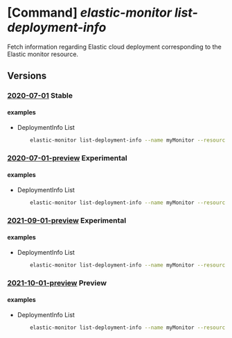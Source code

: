 # [Command] _elastic-monitor list-deployment-info_

Fetch information regarding Elastic cloud deployment corresponding to the Elastic monitor resource.

## Versions

### [2020-07-01](/Resources/mgmt-plane/L3N1YnNjcmlwdGlvbnMve30vcmVzb3VyY2Vncm91cHMve30vcHJvdmlkZXJzL21pY3Jvc29mdC5lbGFzdGljL21vbml0b3JzL3t9L2xpc3RkZXBsb3ltZW50aW5mbw==/2020-07-01.xml) **Stable**

<!-- mgmt-plane /subscriptions/{}/resourcegroups/{}/providers/microsoft.elastic/monitors/{}/listdeploymentinfo 2020-07-01 -->

#### examples

- DeploymentInfo List
    ```bash
        elastic-monitor list-deployment-info --name myMonitor --resource-group myResourceGroup
    ```

### [2020-07-01-preview](/Resources/mgmt-plane/L3N1YnNjcmlwdGlvbnMve30vcmVzb3VyY2Vncm91cHMve30vcHJvdmlkZXJzL21pY3Jvc29mdC5lbGFzdGljL21vbml0b3JzL3t9L2xpc3RkZXBsb3ltZW50aW5mbw==/2020-07-01-preview.xml) **Experimental**

<!-- mgmt-plane /subscriptions/{}/resourcegroups/{}/providers/microsoft.elastic/monitors/{}/listdeploymentinfo 2020-07-01-preview -->

#### examples

- DeploymentInfo List
    ```bash
        elastic-monitor list-deployment-info --name myMonitor --resource-group myResourceGroup
    ```

### [2021-09-01-preview](/Resources/mgmt-plane/L3N1YnNjcmlwdGlvbnMve30vcmVzb3VyY2Vncm91cHMve30vcHJvdmlkZXJzL21pY3Jvc29mdC5lbGFzdGljL21vbml0b3JzL3t9L2xpc3RkZXBsb3ltZW50aW5mbw==/2021-09-01-preview.xml) **Experimental**

<!-- mgmt-plane /subscriptions/{}/resourcegroups/{}/providers/microsoft.elastic/monitors/{}/listdeploymentinfo 2021-09-01-preview -->

#### examples

- DeploymentInfo List
    ```bash
        elastic-monitor list-deployment-info --name myMonitor --resource-group myResourceGroup
    ```

### [2021-10-01-preview](/Resources/mgmt-plane/L3N1YnNjcmlwdGlvbnMve30vcmVzb3VyY2Vncm91cHMve30vcHJvdmlkZXJzL21pY3Jvc29mdC5lbGFzdGljL21vbml0b3JzL3t9L2xpc3RkZXBsb3ltZW50aW5mbw==/2021-10-01-preview.xml) **Preview**

<!-- mgmt-plane /subscriptions/{}/resourcegroups/{}/providers/microsoft.elastic/monitors/{}/listdeploymentinfo 2021-10-01-preview -->

#### examples

- DeploymentInfo List
    ```bash
        elastic-monitor list-deployment-info --name myMonitor --resource-group myResourceGroup
    ```
